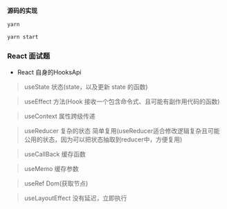 
### `源码的实现`

```bash
yarn

yarn start
```

### React 面试题

 - React 自身的HooksApi

 > useState   状态(state，以及更新 state 的函数)

 > useEffect   方法(Hook 接收一个包含命令式、且可能有副作用代码的函数)

 > useContext 属性跨级传递

 > useReducer 复杂的状态 简单复用(useReducer适合修改逻辑复杂且可能公用的状态，因为可以把状态抽取到reducer中，方便复用)

 > useCallBack 缓存函数

 > useMemo 缓存参数

 > useRef Dom(获取节点)

 > useLayoutEffect 没有延迟，立即执行








